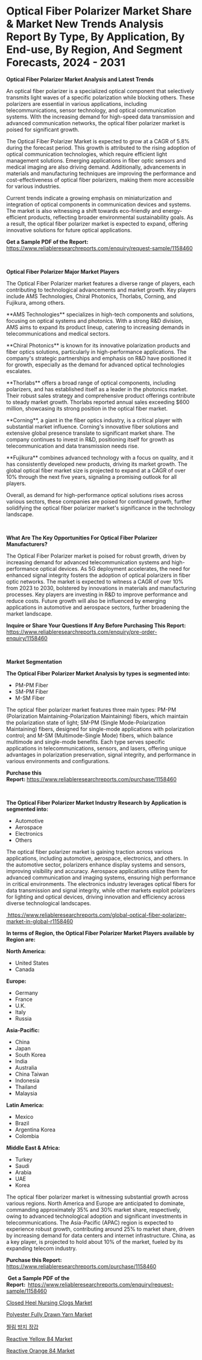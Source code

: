 <p><h1>Optical Fiber Polarizer Market Share & Market New Trends Analysis Report By Type, By Application, By End-use, By Region, And Segment Forecasts, 2024 - 2031</h1></p><p><strong>Optical Fiber Polarizer Market Analysis and Latest Trends</strong></p>
<p><p>An optical fiber polarizer is a specialized optical component that selectively transmits light waves of a specific polarization while blocking others. These polarizers are essential in various applications, including telecommunications, sensor technology, and optical communication systems. With the increasing demand for high-speed data transmission and advanced communication networks, the optical fiber polarizer market is poised for significant growth.</p><p>The Optical Fiber Polarizer Market is expected to grow at a CAGR of 5.8% during the forecast period. This growth is attributed to the rising adoption of optical communication technologies, which require efficient light management solutions. Emerging applications in fiber optic sensors and medical imaging are also driving demand. Additionally, advancements in materials and manufacturing techniques are improving the performance and cost-effectiveness of optical fiber polarizers, making them more accessible for various industries.</p><p>Current trends indicate a growing emphasis on miniaturization and integration of optical components in communication devices and systems. The market is also witnessing a shift towards eco-friendly and energy-efficient products, reflecting broader environmental sustainability goals. As a result, the optical fiber polarizer market is expected to expand, offering innovative solutions for future optical applications.</p></p>
<p><strong>Get a Sample PDF of the Report:&nbsp;</strong> <a href="https://www.reliableresearchreports.com/enquiry/request-sample/1158460">https://www.reliableresearchreports.com/enquiry/request-sample/1158460</a></p>
<p>&nbsp;</p>
<p><strong>Optical Fiber Polarizer Major Market Players</strong></p>
<p><p>The Optical Fiber Polarizer market features a diverse range of players, each contributing to technological advancements and market growth. Key players include AMS Technologies, Chiral Photonics, Thorlabs, Corning, and Fujikura, among others.</p><p>**AMS Technologies** specializes in high-tech components and solutions, focusing on optical systems and photonics. With a strong R&D division, AMS aims to expand its product lineup, catering to increasing demands in telecommunications and medical sectors.</p><p>**Chiral Photonics** is known for its innovative polarization products and fiber optics solutions, particularly in high-performance applications. The company's strategic partnerships and emphasis on R&D have positioned it for growth, especially as the demand for advanced optical technologies escalates.</p><p>**Thorlabs** offers a broad range of optical components, including polarizers, and has established itself as a leader in the photonics market. Their robust sales strategy and comprehensive product offerings contribute to steady market growth. Thorlabs reported annual sales exceeding $600 million, showcasing its strong position in the optical fiber market.</p><p>**Corning**, a giant in the fiber optics industry, is a critical player with substantial market influence. Corning's innovative fiber solutions and extensive global presence translate to significant market share. The company continues to invest in R&D, positioning itself for growth as telecommunication and data transmission needs rise.</p><p>**Fujikura** combines advanced technology with a focus on quality, and it has consistently developed new products, driving its market growth. The global optical fiber market size is projected to expand at a CAGR of over 10% through the next five years, signaling a promising outlook for all players.</p><p>Overall, as demand for high-performance optical solutions rises across various sectors, these companies are poised for continued growth, further solidifying the optical fiber polarizer market's significance in the technology landscape.</p></p>
<p>&nbsp;</p>
<p><strong>What Are The Key Opportunities For Optical Fiber Polarizer Manufacturers?</strong></p>
<p><p>The Optical Fiber Polarizer market is poised for robust growth, driven by increasing demand for advanced telecommunication systems and high-performance optical devices. As 5G deployment accelerates, the need for enhanced signal integrity fosters the adoption of optical polarizers in fiber optic networks. The market is expected to witness a CAGR of over 10% from 2023 to 2030, bolstered by innovations in materials and manufacturing processes. Key players are investing in R&D to improve performance and reduce costs. Future growth will also be influenced by emerging applications in automotive and aerospace sectors, further broadening the market landscape.</p></p>
<p><strong>Inquire or Share Your Questions If Any Before Purchasing This Report:</strong> <a href="https://www.reliableresearchreports.com/enquiry/pre-order-enquiry/1158460">https://www.reliableresearchreports.com/enquiry/pre-order-enquiry/1158460</a></p>
<p>&nbsp;</p>
<p><strong>Market Segmentation</strong></p>
<p><strong>The Optical Fiber Polarizer Market Analysis by types is segmented into:</strong></p>
<p><ul><li>PM-PM Fiber</li><li>SM-PM Fiber</li><li>M-SM Fiber</li></ul></p>
<p><p>The optical fiber polarizer market features three main types: PM-PM (Polarization Maintaining-Polarization Maintaining) fibers, which maintain the polarization state of light; SM-PM (Single Mode-Polarization Maintaining) fibers, designed for single-mode applications with polarization control; and M-SM (Multimode-Single Mode) fibers, which balance multimode and single-mode benefits. Each type serves specific applications in telecommunications, sensors, and lasers, offering unique advantages in polarization preservation, signal integrity, and performance in various environments and configurations.</p></p>
<p><strong>Purchase this Report:&nbsp;</strong><a href="https://www.reliableresearchreports.com/purchase/1158460">https://www.reliableresearchreports.com/purchase/1158460</a></p>
<p>&nbsp;</p>
<p><strong>The Optical Fiber Polarizer Market Industry Research by Application is segmented into:</strong></p>
<p><ul><li>Automotive</li><li>Aerospace</li><li>Electronics</li><li>Others</li></ul></p>
<p><p>The optical fiber polarizer market is gaining traction across various applications, including automotive, aerospace, electronics, and others. In the automotive sector, polarizers enhance display systems and sensors, improving visibility and accuracy. Aerospace applications utilize them for advanced communication and imaging systems, ensuring high performance in critical environments. The electronics industry leverages optical fibers for data transmission and signal integrity, while other markets exploit polarizers for lighting and optical devices, driving innovation and efficiency across diverse technological landscapes.</p></p>
<p><a href="https://www.reliableresearchreports.com/global-optical-fiber-polarizer-market-in-global-r1158460">&nbsp;https://www.reliableresearchreports.com/global-optical-fiber-polarizer-market-in-global-r1158460</a></p>
<p><strong>In terms of Region, the Optical Fiber Polarizer Market Players available by Region are:</strong></p>
<p>
    <p> <strong> North America: </strong>
        <ul>
            <li>United States</li>
            <li>Canada</li>
        </ul>
        </p> 
    <p> <strong> Europe: </strong>
        <ul>
            <li>Germany</li>
            <li>France</li>
            <li>U.K.</li>
            <li>Italy</li>
            <li>Russia</li>
        </ul>
        </p> 
    <p> <strong> Asia-Pacific: </strong>
        <ul>
            <li>China</li>
            <li>Japan</li>
            <li>South Korea</li>
            <li>India</li>
            <li>Australia</li>
            <li>China Taiwan</li>
            <li>Indonesia</li>
            <li>Thailand</li>
            <li>Malaysia</li>
        </ul>
        </p> 
    <p> <strong> Latin America: </strong>
        <ul>
            <li>Mexico</li>
            <li>Brazil</li>
            <li>Argentina Korea</li>
            <li>Colombia</li>
        </ul>
        </p> 
    <p> <strong> Middle East & Africa: </strong>
        <ul>
            <li>Turkey</li>
            <li>Saudi</li>
            <li>Arabia</li>
            <li>UAE</li>
            <li>Korea</li>
        </ul>
    </p>
    </p>
<p><p>The optical fiber polarizer market is witnessing substantial growth across various regions. North America and Europe are anticipated to dominate, commanding approximately 35% and 30% market share, respectively, owing to advanced technological adoption and significant investments in telecommunications. The Asia-Pacific (APAC) region is expected to experience robust growth, contributing around 25% to market share, driven by increasing demand for data centers and internet infrastructure. China, as a key player, is projected to hold about 10% of the market, fueled by its expanding telecom industry.</p></p>
<p><strong>Purchase this Report: </strong><a href="https://www.reliableresearchreports.com/purchase/1158460">https://www.reliableresearchreports.com/purchase/1158460</a></p>
<p>&nbsp;<strong>Get a Sample PDF of the Report:&nbsp;&nbsp;</strong><a href="https://www.reliableresearchreports.com/enquiry/request-sample/1158460">https://www.reliableresearchreports.com/enquiry/request-sample/1158460</a></p>
<p><strong></strong></p>
<p><p><a href="https://github.com/JakirUddin511/Market-Research-Report-List-1/blob/main/closed-heel-nursing-clogs-market.md">Closed Heel Nursing Clogs Market</a></p><p><a href="https://www.linkedin.com/pulse/why-should-you-invest-polyester-fully-drawn-yarn-market-ifbxc?trackingId=koEndTYFTgaNPsXh0j53Sw%3D%3D">Polyester Fully Drawn Yarn Market</a></p><p><a href="https://medium.com/@robertojones8678/%EC%84%B8%EA%B3%84-stab-resistant-gloves-market-%EC%9D%80-2024%EC%97%90%EC%84%9C-2031%EB%A1%9C-%EC%97%B0%ED%8F%89%EA%B7%A0-%EC%A6%9D%EA%B0%80%EC%9C%A8%EC%9D%84-%EB%B3%B4%EC%9D%BC-%EA%B2%83%EC%9C%BC%EB%A1%9C-%EC%98%88%EC%83%81%EB%90%A9%EB%8B%88%EB%8B%A4-4f7d12008784">찔림 방지 장갑</a></p><p><a href="https://issuu.com/reportprime-2/docs/reactive-yellow-84-market-size-2030_3b38ac1e453ea1">Reactive Yellow 84 Market</a></p><p><a href="https://issuu.com/reportprime-2/docs/reactive-orange-84-market-size-2030_992d320946f238">Reactive Orange 84 Market</a></p></p>